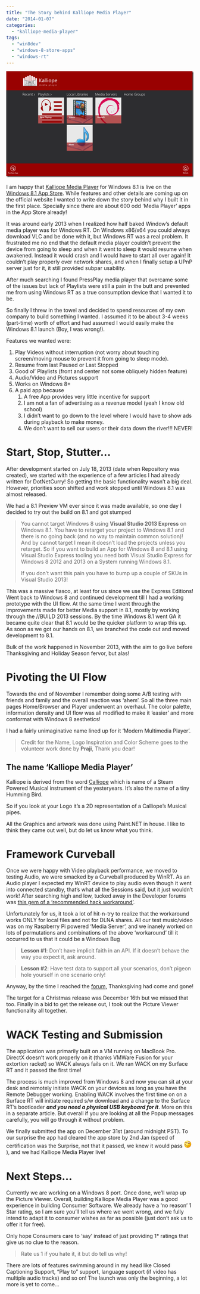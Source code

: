```yaml
---
title: "The Story behind Kalliope Media Player"
date: "2014-01-07"
categories: 
  - "kalliope-media-player"
tags: 
  - "win8dev"
  - "windows-8-store-apps"
  - "windows-rt"
---
```


[![image](images/image_thumb.png "Kalliope-Media-Player-Home-Screen")](http://sumitmaitra.files.wordpress.com/2014/01/image.png)

I am happy that [Kalliope Media Player](http://www.kalliopemedia.com/ "Offical web page - Kalliope Media Player") for Windows 8.1 is live on the [Windows 8.1 App Store](http://apps.microsoft.com/windows/app/kalliope-media-player/55bb7897-a784-4afd-ac0d-a4228dd38299 "Kalliope Media Player in the App Store"). While features and other details are coming up on the official website I wanted to write down the story behind why I built it in the first place. Specially since there are about 600 odd ‘Media Player’ apps in the App Store already!

It was around early 2013 when I realized how half baked Window’s default media player was for Windows RT. On Windows x86/x64 you could always download VLC and be done with it, but Windows RT was a real problem. It frustrated me no end that the default media player couldn’t prevent the device from going to sleep and when it went to sleep it would resume when awakened. Instead it would crash and I would have to start all over again! It couldn’t play properly over network shares, and when I finally setup a UPnP server just for it, it still provided subpar usability.

After much searching I found PressPlay media player that overcame some of the issues but lack of Playlists were still a pain in the butt and prevented me from using Windows RT as a true consumption device that I wanted it to be.

So finally I threw in the towel and decided to spend resources of my own company to build something I wanted. I assumed it to be about 3-4 weeks (part-time) worth of effort and had assumed I would easily make the Windows 8.1 launch (Boy, I was wrong!).

Features we wanted were:

1. Play Videos without interruption (not worry about touching screen/moving mouse to prevent it from going to sleep mode).
2. Resume from last Paused or Last Stopped
3. Good ol’ Playlists (front and center not some obliquely hidden feature)
4. Audio/Video and Pictures support
5. Works on Windows 8+
6. A paid app because
    1. A free App provides very little incentive for support
    2. I am not a fan of advertising as a revenue model (yeah I know old school)
    3. I didn’t want to go down to the level where I would have to show ads during playback to make money.
    4. We don’t want to sell our users or their data down the river!!! NEVER!

# Start, Stop, Stutter…

After development started on July 18, 2013 (date when Repository was created), we started with the experience of a few articles I had already written for DotNetCurry! So getting the basic functionality wasn’t a big deal. However, priorities soon shifted and work stopped until Windows 8.1 was almost released.

We had a 8.1 Preview VM ever since it was made available, so one day I decided to try out the build on 8.1 and got stumped

> You cannot target Windows 8 using **Visual Studio 2013 Express** on Windows 8.1. You have to retarget your project to Windows 8.1 and there is no going back (and no way to maintain common solution)! And by cannot target I mean it doesn’t load the projects unless you retarget. So if you want to build an App for Windows 8 and 8.1 using Visual Studio Express tooling you need both Visual Studio Express for Windows 8 2012 and 2013 on a System running Windows 8.1.
> 
> If you don’t want this pain you have to bump up a couple of SKUs in Visual Studio 2013!

This was a massive fiasco, at least for us since we use the Express Editions! Went back to Windows 8 and continued development till I had a working prototype with the UI flow. At the same time I went through the improvements made for better Media support in 8.1, mostly by working through the //BUILD 2013 sessions. By the time Windows 8.1 went GA it became quite clear that 8.1 would be the quicker platform to wrap this up. As soon as we got our hands on 8.1, we branched the code out and moved development to 8.1.

Bulk of the work happened in November 2013, with the aim to go live before Thanksgiving and Holiday Season fervor, but alas!

# Pivoting the UI Flow

Towards the end of November I remember doing some A/B testing with friends and family and the overall reaction was ‘ahem’. So all the three main pages Home/Browser and Player underwent an overhaul. The color palette, information density and UI flow was all modified to make it ‘easier’ and more conformat with Windows 8 aesthetics!

I had a fairly unimaginative name lined up for it ‘Modern Multimedia Player’.

> Credit for the Name, Logo Inspiration and Color Scheme goes to the volunteer work done by **Praji**, Thank you dear!

## The name ‘Kalliope Media Player’

Kalliope is derived from the word [Calliope](http://en.wikipedia.org/wiki/Calliope_%28music%29 "Calliope Music - Wikipedia") which is name of a Steam Powered Musical instrument of the yesteryears. It’s also the name of a tiny Humming Bird.

So if you look at your Logo it’s a 2D representation of a Calliope’s Musical pipes.

All the Graphics and artwork was done using Paint.NET in house. I like to think they came out well, but do let us know what you think.

# Framework Curveball

Once we were happy with Video playback performance, we moved to testing Audio, we were smacked by a Curveball produced by WinRT. As an Audio player I expected my WinRT device to play audio even though it went into connected standby, that’s what all the Sessions said, but it just wouldn’t work! After searching high and low, tucked away in the Developer forums was [this gem of a ‘recommended hack workaround’](http://social.msdn.microsoft.com/Forums/windowsapps/en-US/ae344adb-8314-4f0f-98c2-deb15dbed830/app-gets-suspended-while-playing-audio-in-background-when-in-connected-standby "Microsoft Windows 8 Developer Forum - Question").

Unfortunately for us, it took a lot of hit-n-try to realize that the workaround works ONLY for local files and not for DLNA shares. All our test music/video was on my Raspberry Pi powered ‘Media Server’, and we inanely worked on lots of permutations and combinations of the above ‘workaround’ till it occurred to us that it could be a Windows Bug

> **Lesson #1**: Don’t have implicit faith in an API. If it doesn’t behave the way you expect it, ask around.

> **Lesson #2**: Have test data to support all your scenarios, don’t pigeon hole yourself in one scenario only!

Anyway, by the time I reached the [forum](http://social.msdn.microsoft.com/Forums/windowsapps/en-US/81dd5410-107a-4f61-9f62-1d6de131f8a7/knownfoldersmediaserverdevices-not-available-in-connected-standby "Microsoft Windows 8 Developer Forum - MediaServerDevices not availabe in Connected Standby"), Thanksgiving had come and gone!

The target for a Christmas release was December 16th but we missed that too. Finally in a bid to get the release out, I took out the Picture Viewer functionality all together.

# WACK Testing and Submission

The application was primarily built on a VM running on MacBook Pro. DirectX doesn’t work properly on it (thanks VMWare Fusion for your extortion racket) so WACK always fails on it. We ran WACK on my Surface RT and it passed the first time!

The process is much improved from Windows 8 and now you can sit at your desk and remotely initiate WACK on your devices as long as you have the Remote Debugger working. Enabling WACK involves the first time on on a Surface RT will initiate required s/w download and a change to the Surface RT’s bootloader **_and you need a physical USB keyboard for it_**. More on this in a separate article. But overall if you are looking at all the Popup messages carefully, you will go through it without problem.

We finally submitted the app on December 31st (around midnight PST). To our surprise the app had cleared the app store by 2nd Jan (speed of certification was the Surprise, not that it passed, we knew it would pass ![Winking smile](images/wlemoticon-winkingsmile.png)), and we had Kalliope Media Player live!

# Next Steps…

Currently we are working on a Windows 8 port. Once done, we’ll wrap up the Picture Viewer. Overall, building Kalliope Media Player was a good experience in building Consumer Software. We already have a ‘no reason’ 1 Star rating, so I am sure you’ll tell us where we went wrong, and we fully intend to adapt it to consumer wishes as far as possible (just don’t ask us to offer it for free).

Only hope Consumers care to ‘say’ instead of just providing 1\* ratings that give us no clue to the reason.

> Rate us 1 if you hate it, it but do tell us why!

There are lots of features swimming around in my head like Closed Captioning Support, “Play to” support, language support (if video has multiple audio tracks) and so on! The launch was only the beginning, a lot more is yet to come…
